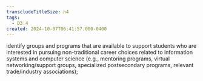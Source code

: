 ```yaml
---
transcludeTitleSize: h4
tags:
  - D3.4
created: 2024-10-07T06:41:57.000-0400
---
```

identify groups and programs that are available to support students who are interested in pursuing non-traditional career choices related to information systems and computer science (e.g., mentoring programs, virtual networking/support groups, specialized postsecondary programs, relevant trade/industry associations);